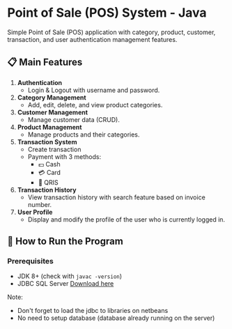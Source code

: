 # Point of Sale (POS) System - Java

Simple Point of Sale (POS) application with category, product, customer, transaction, and user authentication management features.

## 📋 Main Features
1. **Authentication**
   - Login & Logout with username and password.
2. **Category Management**
   - Add, edit, delete, and view product categories.
3. **Customer Management**
   - Manage customer data (CRUD).
4. **Product Management**
   - Manage products and their categories.
5. **Transaction System**
   - Create transaction
   - Payment with 3 methods:
     - 💵 Cash
     - 💳 Card
     - 📱 QRIS
7. **Transaction History**
   - View transaction history with search feature based on invoice number.
8. **User Profile**
   - Display and modify the profile of the user who is currently logged in.

## 🚀 How to Run the Program

### Prerequisites
  - JDK 8+ (check with `javac -version`)
  - JDBC SQL Server [Download here](https://go.microsoft.com/fwlink/?linkid=2310306)

Note: 
  - Don't forget to load the jdbc to libraries on netbeans
  - No need to setup database (database already running on the server)
